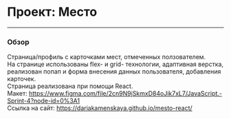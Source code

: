 # Проект: Место
------
### Обзор
Страница/профиль с карточками мест, отмеченных ползователем.  
На странице использованы flex- и grid- технологии, адаптивная верстка,  
реализован попап и форма внесения данных пользователя, добавления карточек.  
Страница реализована при помощи React.  
Макет: https://www.figma.com/file/2cn9N9jSkmxD84oJik7xL7/JavaScript.-Sprint-4?node-id=0%3A1  
Ссылка на сайт: https://dariakamenskaya.github.io/mesto-react/
